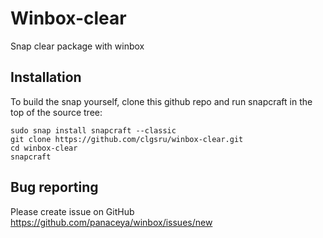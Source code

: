 Winbox-clear
======

Snap clear package with winbox

Installation
------------

To build the snap yourself, clone this github repo and run snapcraft in the top of the source tree:

```
sudo snap install snapcraft --classic
git clone https://github.com/clgsru/winbox-clear.git
cd winbox-clear
snapcraft
```

Bug reporting
-------------

Please create issue on GitHub https://github.com/panaceya/winbox/issues/new
